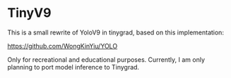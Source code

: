 # TinyV9
This is a small rewrite of YoloV9 in tinygrad, based on this implementation:

https://github.com/WongKinYiu/YOLO

Only for recreational and educational purposes.
Currently, I am only planning to port model inference to Tinygrad.